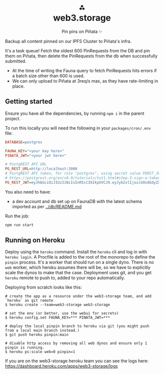 <h1 align="center">⁂<br/>web3.storage</h1>
<p align="center">Pin pins on Piñata ✨</p>

Backup all content pinned on our IPFS Cluster to Piñata's infra.

It's a task queue! Fetch the oldest 600 PinRequests from the DB and pin them on Piñata, then delete the PinRequests from the db when successfully submitted.

- At the time of writing the Fauna query to fetch PinRequests hits errors if a batch size other than 600 is used.
- We can only upload to Piñata at 3req/s max, as they have rate-limiting in place.

## Getting started

Ensure you have all the dependencies, by running `npm i` in the parent project.

To run this locally you will need the following in your `packages/cron/.env` file:

```ini
DATABASE=postgres

FAUNA_KEY="<your key here>"
PINATA_JWT="<your jwt here>"

# PostgREST API URL
PG_REST_URL=http://localhost:3000
# PostgREST API token, for role "postgres", using secret value PGRST_JWT_SECRET from './postgres/docker/docker-compose.yml'
# https://postgrest.org/en/v8.0/tutorials/tut1.html#step-3-sign-a-token
PG_REST_JWT=eyJhbGciOiJIUzI1NiIsInR5cCI6IkpXVCJ9.eyJyb2xlIjoicG9zdGdyZXMifQ.oM0SXF31Vs1nfwCaDxjlczE237KcNKhTpKEYxMX-jEU
```

You also need to have:

- a dev account and db set up on FaunaDB with the latest schema imported as per [../db/README.md](../db/README.md)

Run the job:

```sh
npm run start
```

## Running on Heroku

Deploy using the `heroku` command. Install the `heroku` cli and log in with `heroku login`. A Procfile is added to the root of the monorepo to define the `pinpin` process. It's a worker that should run on a single dyno. There is no `web` worker, which heroku assumes there will be, so we have to explicitly scale the dynos to make that the case. Deployment uses git, and you get `heroku` remote to push to, added to your repo automatically.

Deploying from scratch looks like this:

```console
# create the app as a resource under the web3-storage team, and add `heroku` as git remote
$ heroku create --team=web3-storage web3-storage

# set the env (or better, use the webui for secrets)
$ heroku config.set FAUNA_KEY=*** PINATA_JWT=***

# deploy the local pinpin branch to heroku via git (you might push from a local main branch instead.)
$ git push heroku pinpin:main

# disable http access by removing all web dynos and ensure only 1 pinpin is running.
$ heroku ps:scale web=0 pinpin=1
```

If you are on the web3-storage heroku team you can see the logs here: https://dashboard.heroku.com/apps/web3-storage/logs
